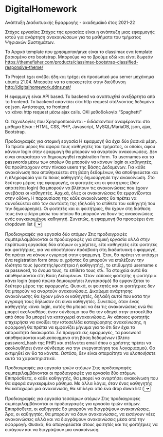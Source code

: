 # DigitalHomework
Ανάπτυξη Διαδικτυακής Εφαρμογής - ακαδημαϊκό έτος 2021-22


Στόχος εργασίας
Στόχος της εργασίας είναι η ανάπτυξη μιας εφαρμογής ιστού για ανάρτηση ανακοινώσεων για τα μαθήματα του τμήματος Ψηφιακών Συστημάτων.


To Αρχικό template που χρησιμοποιήιηκε είναι το classimax ενα template βασισμένο στο bootstrap.
Μπορούμε να το βρούμε εδώ και είναι δωρεάν https://themefisher.com/products/classimax-bootstrap-classified-responsive-theme/

Το Project έχει ανέβει ήδη και τρέχει σε προσωπικό μου server μηχάνημα ubuntu 21.04.
Μπορείτε να το επισκεφτείτε στην διεύθυνση http://digitalhomework.ddns.net/

Η εφαρμογή είναι API based. Το backend να αναπτυχθεί ανεξάρτητα από το frontend. Το backend απαντάει στα http request στέλνοντας δεδομένα σε json. Αντίστοιχα, το frontend  
να κάνει http request μέσω ajax calls. ΟΧΙ μεθοδολογία “Spaghetti” 

Οι τεχνολογίες που Χρησιμοποιούνται - διδάσκονται/ αναφέρονται στο μάθημα Είναι : HTML, CSS, PHP, Javascript, MySQL/MariaDB, json, ajax, Bootstrap.


Προδιαγραφές για ατομική εργασία
Η εφαρμογή θα έχει δύο βασικά μέρη. Το πρώτο μέρος θα αφορά τους καθηγητές του τμήματος, οι οποίοι, αφου κάνουν login στην εφαρμογή θα μπορούν να αναρτούν  ανακοινώσεις. Δεν είναι απαραίτητο να δημιουργηθεί registration form. 
Τα usernames και τα passwords μέσω των οποίων θα μπορούν να κάνουν login οι καθηγητές, θα προϋπάρχουν στον πίνακα users της Βάσης Δεδομένων. Για κάθε ανακοίνωση που αποθηκεύεται στη βάση δεδομένων, θα αποθηκεύεται και η 
πληροφορία για το ποιος καθηγητής δημιούργησε την ανακοίνωση.
Στο δεύτερο μέρος της εφαρμογής, οι φοιτητές και οι φοιτητριες (δεν απαιτείται login) θα μπορούν να βλέπουν τις ανακοινώσεις που έχουν ανεβάσει οι καθηγητές. Αρχικά, όλες οι ανακοινώσεις θα εμφανίζονται στην οθόνη. 
Η παρουσίαση της κάθε ανακοίνωσης θα πρέπει να συνοδεύεται από τον συντάκτη της (δηλαδή το επίθετο του καθηγητή που την δημιούργησε). Οι φοιτητές και οι φοιτήτριες, θα έχουν στη διάθεση τους ένα φιλτρο μέσω του οποίου 
θα μπορούν να δουν τις ανακοινώσεις ενός συγκεκριμένου καθηγητή. Συνεπώς, η εφαρμογή θα προσφέρει ένα dropdown list (<select>) όπου θα φορτώνονται δυναμικά από τη Βάση Δεδομένων τα επίθετα των καθηγητών. Όταν ο χρήστης 
επιλέγει το επίθετο κάποιου καθηγητή, τότε θα εμφανίζονται μόνο οι ανακοινώσεις του συγκεκριμένου καθηγητή.

Προδιαγραφές για εργασία δύο ατόμων
Στις προδιαγραφές συμπεριλαμβάνονται οι προδιαγραφές για ατομική εργασία αλλά στην περίπτωση εργασίας δύο ατόμων οι χρήστες, είτε καθηγητές είτε φοιτητές και φοιτήτριες, για να αποκτήσουν πρόσβαση στη διαδικτυακή ε
φαρμογή, θα πρέπει να κάνουν εγγραφή στην εφαρμογή. Έτσι, θα πρέπει να υπάρχει ένα registration form όπου οι χρήστες θα μπορούν να επιλέξουν την ιδιότητα τους (φοιτητής/φοιτήτρια ή καθηγητής), το επιθυμητό username κ
αι password, το όνομα τους, το επίθετο τους κτλ. Τα στοιχεία αυτά θα αποθηκεύονται στη Βάση Δεδομένων. Όταν κάποιος φοιτητής ή φοιτήτρια κάνει login (αφού πρώτα δημιουργήσει λογαριασμό) θα εμφανίζεται το δεύτερο 
μέρος της εφαρμογής. Φυσικά, οι φοιτητές και οι φοιτήτριες δεν θα μπορούν να αναρτούν ανακοινώσεις. Δικαίωμα ανάρτησης ανακοίνωσης θα έχουν μόνο οι καθηγητές, δηλαδή αυτοί που κατα την εγγραφή τους δήλωσαν ότι 
είναι καθηγητές. Συνεπώς, όταν ένας καθηγητής κάνει login, αυτός θα μπορεί να δει τις ανακοινώσεις ενώ θα μπορεί ακολουθήσει έναν σύνδεσμο που θα τον οδηγεί στην ιστοσελίδα από όπου θα μπορεί να καταχωρεί ανακοινώσεις. 
Αν κάποιος φοιτητής επιχειρήσει να ανοίξει την ιστοσελίδα καταχώρησης ανακοίνωσης, η εφαρμογή θα πρέπει να εμφανίζει μήνυμα για το ότι δεν έχει τα απαραίτητα δικαιώματα.
Σε πραγματικές εφαρμογές, τα password αποθηκεύονται κωδικοποιημένα στη βάση δεδομένων (βλέπε password_hash της PHP) και στέλνεται email όπου ο χρήστης πρέπει να ακολουθήσει έναν σύνδεσμο για την ενεργοποίηση του 
λογαριασμού. Θα εκτιμηθεί αν θα τα κάνετε. Ωστόσο, δεν είναι απαραίτητο να υλοποιήσετε αυτά τα χαρακτηριστικά.

Προδιαγραφές για εργασία τριών ατόμων
Στις προδιαγραφές συμπεριλαμβάνονται οι προδιαγραφές για εργασία δύο ατόμων. Επιπρόσθετα, ο κάθε καθηγητής, θα μπορεί να αναρτήσει ανακοίνωση που θα αφορά συγκεκριμένο μάθημα. Με άλλα λόγια, όταν ένας καθηγητής 
θα καταχωρεί μια ανακοίνωση, θα επιλέγει από ένα drop down list (<select>) και το μάθημα που θα αφορά η συγκεκριμένη ανακοίνωση. Όλοι οι καθηγητές θα μπορούν να ανεβάζουν ανακοινώσεις για οποιοδήποτε μάθημα. 
Οι φοιτητές και οι φοιτήτριες αφου κάνουν login, θα βλέπουν όλες τις ανακοινώσεις. Ωστόσο, θα έχουν στη διάθεση τους δύο φίλτρα. Το ένα θα αφορά τον καθηγητή και το άλλο το μάθημα. Για παράδειγμα, αν ο χρήστης 
επιλέξει από το ένα φίλτρο το όνομα τον καθηγητή “Ουγιάρογλου” και από το άλλο φίλτρο το μάθημα “Ανάπτυξη Διαδικτυακών Εφαρμογών”, η εφαρμογή θα εμφανίζει τις ανακοινώσεις που έχουν γίνει από τον καθηγητή 
“Ουγιάρογλου” και αφορούν το μάθημα “Ανάπτυξη Διαδικτυακών Εφαρμογών”. Αντίστοιχα, αν ο χρήστης επιλέξει κάτι μόνο από το ένα φίλτρο, το άλλο φιλτρο θα αγνοηθεί. Για παράδειγμα, αν ο χρήστης επιλέξει από 
το φίλτρο του μαθήματος το μάθημα “Ανάπτυξη Διαδικτυακών Εφαρμογών”, θα εμφανίζονται όλες οι ανακοινώσεις για το συγκεκριμένο μάθημα που έχουν δημιουργηθεί από όλους τους καθηγητές. 
Φυσικά, τα ονόματα των μαθημάτων, θα φορτώνονται δυναμικά από τη βάση δεδομένων. Για παράδειγμα αν ο πίνακας της βάσης δεδομένων που αφορά τα μαθήματα περιλαμβάνει πέντε μαθήματα, μόνο πέντε μαθήματα θα 
εμφανίζονται τόσο στο φίλτρο που αφορά την σελίδα που παρουσιάζονται οι ανακοινώσεις όσο στο στο drop down list της σελίδας που αφορά την καταχώρηση νέας ανακοίνωσης. Τα μαθήματα θα προϋπάρχουν στη βάση 
δεδομένων. Δεν είναι απαραίτητο να αναπτύξετε λειτουργία για την καταχώρηση μαθημάτων μέσω της εφαρμογής.

Προδιαγραφές για εργασία τεσσάρων ατόμων
Στις προδιαγραφές συμπεριλαμβάνονται οι προδιαγραφές για εργασία τριών ατόμων. Επιπρόσθετα, οι καθηγητές θα μπορούν να διαγράψουν ανακοινώσεις. Άρα, οι καθηγητές, θα μπορούν να δουν ανακοινώσεις, να 
εισάγουν νέες ανακοινώσεις αλλά και να διαγράψουν ανακοινώσεις μέσα από την εφαρμογή. Φυσικά, θα απαγορεύεται στους φοιτητές και τις φοιτήτριες να εισάγουν και να διαγράψουν μια ανακοίνωση.

